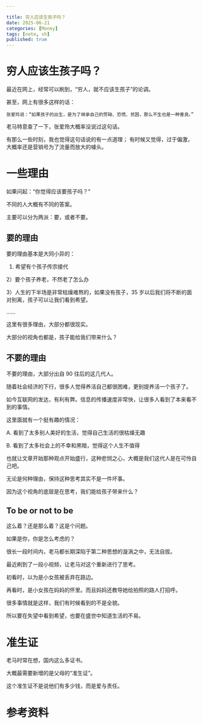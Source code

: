 ```yaml
---

title: 穷人应该生孩子吗？
date: 2025-06-21
categories: [Money]
tags: [note, sh]
published: true
---
```


# 穷人应该生孩子吗？

最近在网上，经常可以刷到，“穷人，就不应该生孩子”的论调。

甚至，网上有很多这样的话：

```
张爱玲说：“如果孩子的出生，是为了继承自己的劳碌、恐慌、贫困，那么不生也是一种善良。”
```

老马特意查了一下，张爱玲大概率没说过这句话。

有那么一些时刻，我也觉得这句话说的有一点道理； 有时候又觉得，过于偏激，大概率还是营销号为了流量而放大的噱头。

# 一些理由

如果问起：“你觉得应该要孩子吗？”

不同的人大概有不同的答案。

主要可以分为两派：要，或者不要。

## 要的理由

要的理由基本是大同小异的：

1) 希望有个孩子传宗接代

2）要个孩子养老，不然老了怎么办

3）人生的下半场是非常枯燥难熬的，如果没有孩子，35 岁以后我们将不断的面对别离，孩子可以让我们看到希望。

......

这里有很多理由，大部分都很现实。

大部分的视角也都是，孩子能给我们带来什么？

## 不要的理由

不要的理由，大部分出自 90 往后的这几代人。

随着社会经济的下行，很多人觉得养活自己都很困难，更别提养活一个孩子了。

如今互联网的发达，有利有弊。信息的传播速度非常快，让很多人看到了本来看不到的事情。

这里面就有一个挺有趣的情况：

A. 看到了太多别人美好的生活，觉得自己生活的很枯燥无趣

B. 看到了太多社会上的不幸和黑暗，觉得这个人生不值得

也就让文章开始那种观点开始盛行，这种悲悯之心，大概是我们这代人是在可怜自己吧。

无论是何种理由，保持这种思考其实不是一件坏事。

因为这个视角的底层是在思考，我们能给孩子带来什么？

## To be or not to be

这么着？还是那么着？这是个问题。

如果是你，你是怎么考虑的？

很长一段时间内，老马都长期深陷于第二种思想的漩涡之中，无法自拔。

最近刷到了一段小视频，让老马对这个重新进行了思考。

初看时，以为是小女孩被丢弃在路边。

再看时，是小女孩在妈妈的怀里。而且妈妈还教导她给拍照的路人打招呼。

很多事情就是这样，我们有时候看到的不是全貌。

所以要在失望中看到希望，也要在盛世中知道生活的不易。

# 准生证

老马时常在想，国内这么多证书。

大概最需要新增的是父母的“准生证”。

这个准生证不是说他们有多少钱，而是爱与责任。



# 参考资料

  